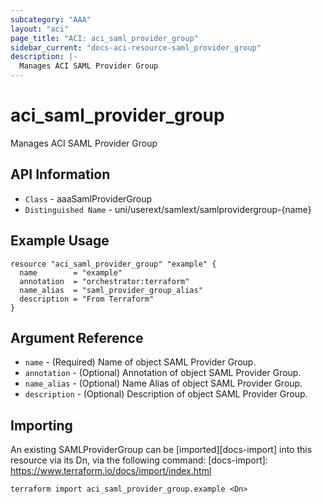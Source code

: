 ```yaml
---
subcategory: "AAA"
layout: "aci"
page_title: "ACI: aci_saml_provider_group"
sidebar_current: "docs-aci-resource-saml_provider_group"
description: |-
  Manages ACI SAML Provider Group
---
```


# aci_saml_provider_group #

Manages ACI SAML Provider Group

## API Information ##

* `Class` - aaaSamlProviderGroup
* `Distinguished Name` - uni/userext/samlext/samlprovidergroup-{name}


## Example Usage ##

```hcl
resource "aci_saml_provider_group" "example" {
  name        = "example"
  annotation  = "orchestrator:terraform"
  name_alias  = "saml_provider_group_alias"
  description = "From Terraform"
}
```

## Argument Reference ##


* `name` - (Required) Name of object SAML Provider Group.
* `annotation` - (Optional) Annotation of object SAML Provider Group.
* `name_alias` - (Optional) Name Alias of object SAML Provider Group.
* `description` - (Optional) Description of object SAML Provider Group.


## Importing ##

An existing SAMLProviderGroup can be [imported][docs-import] into this resource via its Dn, via the following command:
[docs-import]: https://www.terraform.io/docs/import/index.html


```
terraform import aci_saml_provider_group.example <Dn>
```